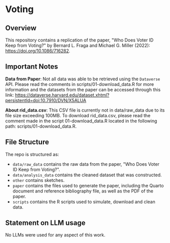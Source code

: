 # Voting

## Overview

This repository contains a replication of the paper, "Who Does Voter ID Keep from Voting?" by Bernard L. Fraga and Michael G. Miller (2022): https://doi.org/10.1086/716282. 

## Important Notes
**Data from Paper**: Not all data was able to be retrieved using the `Dataverse` API. Please
read the comments in scripts/01-download_data.R for more information and the datasets from the 
paper can be accessed through this link: https://dataverse.harvard.edu/dataset.xhtml?persistentId=doi:10.7910/DVN/X5ALUA

**About rid_data.csv**: This CSV file is currently not in data/raw_data due to its file size exceeding 100MB. To download rid_data.csv, please read the comment made in the script 01-download_data.R located in the following path: scripts/01-download_data.R.

## File Structure

The repo is structured as:

-   `data/raw_data` contains the raw data from the paper, "Who Does Voter ID Keep from Voting?".
-   `data/analysis_data` contains the cleaned dataset that was constructed.
-   `other` contains sketches.
-   `paper` contains the files used to generate the paper, including the Quarto document and reference bibliography file, as well as the PDF of the paper. 
-   `scripts` contains the R scripts used to simulate, download and clean data.


## Statement on LLM usage

No LLMs were used for any aspect of this work.
